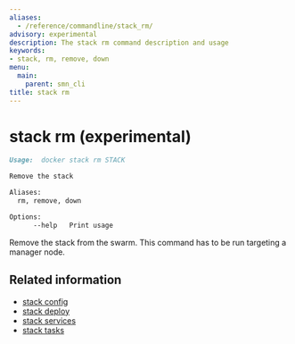 ```yaml
---
aliases:
  - /reference/commandline/stack_rm/
advisory: experimental
description: The stack rm command description and usage
keywords:
- stack, rm, remove, down
menu:
  main:
    parent: smn_cli
title: stack rm
---
```


# stack rm (experimental)

```markdown
Usage:  docker stack rm STACK

Remove the stack

Aliases:
  rm, remove, down

Options:
      --help   Print usage
```

Remove the stack from the swarm. This command has to be run targeting
a manager node.

## Related information

* [stack config](stack_config.md)
* [stack deploy](stack_deploy.md)
* [stack services](stack_services.md)
* [stack tasks](stack_tasks.md)
